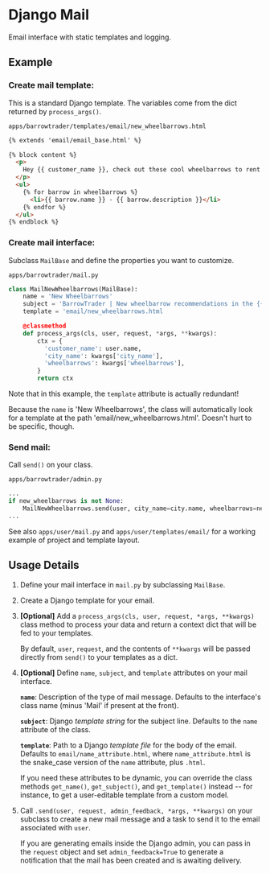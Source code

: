 # Django Mail

Email interface with static templates and logging.

## Example

### Create mail template:

This is a standard Django template. The variables come from the dict returned by
`process_args()`.

`apps/barrowtrader/templates/email/new_wheelbarrows.html`
```html
{% extends 'email/email_base.html' %}

{% block content %}
  <p>
    Hey {{ customer_name }}, check out these cool wheelbarrows to rent!
  </p>
  <ul>
    {% for barrow in wheelbarrows %}
      <li>{{ barrow.name }} - {{ barrow.description }}</li>
    {% endfor %}
  </ul>
{% endblock %}
```

### Create mail interface:

Subclass `MailBase` and define the properties you want to customize.

`apps/barrowtrader/mail.py`
```python
class MailNewWheelbarrows(MailBase):
    name = 'New Wheelbarrows'
    subject = 'BarrowTrader | New wheelbarrow recommendations in the {{ city_name }} area!'
    template = 'email/new_wheelbarrows.html

    @classmethod
    def process_args(cls, user, request, *args, **kwargs):
        ctx = {
          'customer_name': user.name,
          'city_name': kwargs['city_name'],
          'wheelbarrows': kwargs['wheelbarrows'],
        }
        return ctx
```

Note that in this example, the `template` attribute is actually redundant!

Because the `name` is 'New Wheelbarrows', the class will automatically look for a
template at the path 'email/new_wheelbarrows.html'. Doesn't hurt to be specific,
though.

### Send mail:

Call `send()` on your class.

`apps/barrowtrader/admin.py`
```python
...
if new_wheelbarrows is not None:
    MailNewWheelbarrows.send(user, city_name=city.name, wheelbarrows=new_wheelbarrows)
...
```

See also `apps/user/mail.py` and `apps/user/templates/email/` for a working example of
project and template layout.

## Usage Details

1. Define your mail interface in `mail.py` by subclassing `MailBase`.

2. Create a Django template for your email.

3. **[Optional]** Add a `process_args(cls, user, request, *args, **kwargs)` class
   method to process your data and return a context dict that will be fed to your
   templates.

   By default, `user`, `request`, and the contents of `**kwargs` will be passed
   directly from `send()` to your templates as a dict.

4. **[Optional]** Define `name`, `subject`, and `template` attributes on your mail
   interface.

   **`name`**: Description of the type of mail message. Defaults to the interface's
   class name (minus 'Mail' if present at the front).

   **`subject`**: Django *template string* for the subject line. Defaults to the `name`
   attribute of the class.

   **`template`**: Path to a Django *template file* for the body of the email. Defaults to
   `email/name_attribute.html`, where `name_attribute.html` is the snake_case version
   of the `name` attribute, plus `.html`.

   If you need these attributes to be dynamic, you can override the class methods
   `get_name()`, `get_subject()`, and `get_template()` instead -- for instance, to
   get a user-editable template from a custom model.

5. Call `.send(user, request, admin_feedback, *args, **kwargs)` on your subclass to
   create a new mail message and a task to send it to the email associated with
   `user`.

   If you are generating emails inside the Django admin, you can pass in the `request`
   object and set `admin_feedback=True` to generate a notification that the mail
   has been created and is awaiting delivery.
